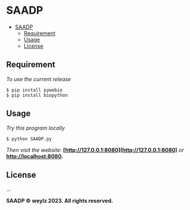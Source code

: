# SAADP

- [SAADP](#saadp)
  - [Requirement](#requirement)
  - [Usage](#usage)
  - [License](#license)

## Requirement

*To use the current release*

```shell
$ pip install pywebio
$ pip install biopython
```

## Usage

*Try this program locally*

```shell
$ python SAADP.py
```

*Then visit the website:* **[http://127.0.0.1:8080](http://127.0.0.1:8080)** *or* **[http://localhost:8080](http://localhost:8080).**

## License
...

**SAADP   © weylz 2023. All rights reserved.**
